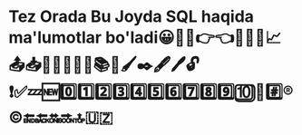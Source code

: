# Tez Orada Bu Joyda SQL haqida ma'lumotlar bo'ladi😀📍🙂👉👈💪💫🌟📈📤📥📒📕📗📘📙📚📝🖌✒️🖋🖊🔓❗️✅💤🆕0️⃣1️⃣2️⃣3️⃣4️⃣5️⃣6️⃣7️⃣8️⃣9️⃣🔟🔢#️⃣®️©️🔚🔙🔛🔜🔝🇺🇿